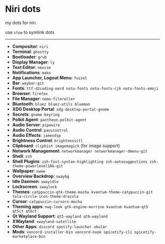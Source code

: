 # Niri dots

my dots for niri.

use `stow` to symlink dots

 ---
- **Compositor**: `niri`
- **Terminal**: `ghostty`
- **Bootloader**: `grub`
- **Display Manager**: `ly`
- **Text Editor**: `neovim`
- **Notifications**: `mako`
- **App Launcher, Logout Menu**: `fuzzel`
- **Bar**: `waybar-git`
- **Fonts**: `ttf-d2coding-nerd noto-fonts noto-fonts-cjk noto-fonts-emoji`
- **Browser**: `firefox`
- **File Manager**: `nemo-fileroller`
- **Bluetooth**: `bluez bluez-utils blueman`
- **XDG Desktop Portal**: `xdg-desktop-portal-gnome`
- **Secrets**: `gnome-keyring`
- **Polkit Agent**: `pantheon-polkit-agent`
- **Audio Server**: `pipewire`
- **Audio Control**: `pavucontrol`
- **Audio Effects**: `jamesdsp`
- **Brightness Control**: `brightnessctl`
- **Clipboard**: `cliphist imagemagick` (for image support)
- **Network Management**: `networkmanager networkmanager-dmenu-git`
- **Shell**: `zsh`
- **Shell Plugins**: `zsh-fast-syntax-highlighting zsh-autosuggestions zsh-theme-powerlevel10k-git`
- **Wallpaper**: `swww`
- **Overview Backdrop**: `swaybg`
- **Idle Daemon**: `swayidle`
- **Lockscreen**: `swaylock`
- **Themes**: `catppuccin-gtk-theme-mocha kvantum-theme-catppuccin-git tela-circle-icon-theme-dracula`
- **Cursor**: `catppuccin-cursors-mocha`
- **Theming apps**: `nwg-look gtk-engine-murrine kvantum kvantum-qt5 qt5ct qt6ct`
- **Qt Wayland Support**: `qt5-wayland qt6-wayland`
- **XWayland**: `xwayland-satellite`
- **Other Apps**: `discord spotify-launcher okular`
- **Mods**: `vencord-installer-bin vencord-hook spicetify-cli spicetify-marketplace-bin`

